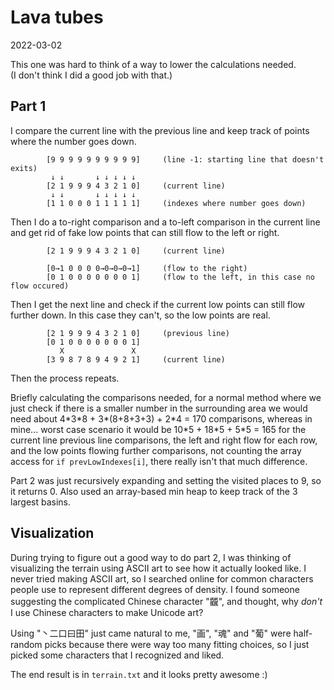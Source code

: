 # Lava tubes
2022-03-02

This one was hard to think of a way to lower the calculations needed.\
(I don't think I did a good job with that.)

## Part 1
I compare the current line with the previous line and keep track of points where
the number goes down.

```
        [9 9 9 9 9 9 9 9 9 9]     (line -1: starting line that doesn't exits)
         ↓ ↓       ↓ ↓ ↓ ↓ ↓
        [2 1 9 9 9 4 3 2 1 0]     (current line)
         ↓ ↓       ↓ ↓ ↓ ↓ ↓
        [1 1 0 0 0 1 1 1 1 1]     (indexes where number goes down)
```
Then I do a to-right comparison and a to-left comparison in the current line
and get rid of fake low points that can still flow to the left or right.
```
        [2 1 9 9 9 4 3 2 1 0]     (current line)

        [0→1 0 0 0 0→0→0→0→1]     (flow to the right)
        [0 1 0 0 0 0 0 0 0 1]     (flow to the left, in this case no flow occured)
```
Then I get the next line and check if the current low points can still flow
further down. In this case they can't, so the low points are real.
```
        [2 1 9 9 9 4 3 2 1 0]     (previous line)
        [0 1 0 0 0 0 0 0 0 1]
           X               X
        [3 9 8 7 8 9 4 9 2 1]     (current line)
```
Then the process repeats.

Briefly calculating the comparisons needed, for a normal method where we just
check if there is a smaller number in the surrounding area we would need about
4\*3\*8 + 3\*(8+8+3+3) + 2\*4 = 170 comparisons, whereas in mine... worst case scenario 
it would be 10\*5 + 18\*5 +
5\*5 = 165 for the current line previous line comparisons, the left and right flow
for each row, and the low points flowing further comparisons, not counting the
array access for `if prevLowIndexes[i]`, there really isn't that much difference.

Part 2 was just recursively expanding and setting the visited places to 9, so it 
returns 0. Also used an array-based min heap to keep track of the 3 largest basins.

## Visualization
During trying to figure out a good way to do part 2, I was thinking of visualizing
the terrain using ASCII art to see how it actually looked like. I never tried making
ASCII art, so I searched online for common characters people use to represent different
degrees of density. I found someone suggesting the complicated Chinese character
"龖", and thought, why *don't* I use Chinese characters to make Unicode art?

Using "丶二口曰田" just came natural to me, "画", "魂" and "葡" were
half-random picks because there were way too many fitting choices, so I just 
picked some characters that I recognized and liked.

The end result is in `terrain.txt` and it looks pretty awesome :)

